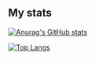 ## My stats

[![Anurag's GitHub stats](https://github-readme-stats.vercel.app/api?username=ena0&show_icons=true&theme=github_dark)](https://github.com/anuraghazra/github-readme-stats)

[![Top Langs](https://github-readme-stats.vercel.app/api/top-langs/?username=ena0&layout=compact&theme=github_dark)](https://github.com/anuraghazra/github-readme-stats)
